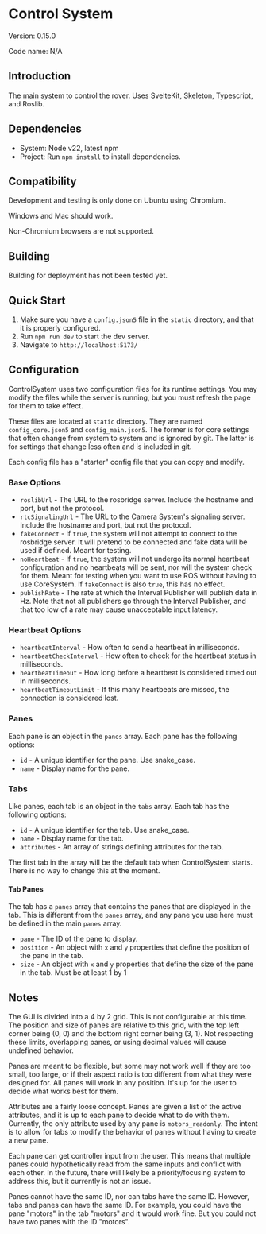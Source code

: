 # Control System

Version: 0.15.0

Code name: N/A

## Introduction

The main system to control the rover. Uses SvelteKit, Skeleton, Typescript, and Roslib.

## Dependencies

- System: Node v22, latest npm
- Project: Run `npm install` to install dependencies.

## Compatibility

Development and testing is only done on Ubuntu using Chromium.

Windows and Mac should work.

Non-Chromium browsers are not supported.

## Building

Building for deployment has not been tested yet.

## Quick Start

1. Make sure you have a `config.json5` file in the `static` directory, and that it is properly configured.
2. Run `npm run dev` to start the dev server.
3. Navigate to `http://localhost:5173/`

## Configuration

ControlSystem uses two configuration files for its runtime settings. You may modify the files while the server is running, but you must refresh the page for them to take effect.

These files are located at `static` directory. They are named `config_core.json5` and `config_main.json5`. The former is for core settings that often change from system to system and is ignored by git. The latter is for settings that change less often and is included in git.

Each config file has a "starter" config file that you can copy and modify.

### Base Options

- `roslibUrl` - The URL to the rosbridge server. Include the hostname and port, but not the protocol.
- `rtcSignalingUrl` - The URL to the Camera System's signaling server. Include the hostname and port, but not the protocol.
- `fakeConnect` - If `true`, the system will not attempt to connect to the rosbridge server. It will pretend to be connected and fake data will be used if defined. Meant for testing.
- `noHeartbeat` - If `true`, the system will not undergo its normal heartbeat configuration and no heartbeats will be sent, nor will the system check for them. Meant for testing when you want to use ROS without having to use CoreSystem. If `fakeConnect` is also `true`, this has no effect.
- `publishRate` - The rate at which the Interval Publisher will publish data in Hz. Note that not all publishers go through the Interval Publisher, and that too low of a rate may cause unacceptable input latency.

### Heartbeat Options

- `heartbeatInterval` - How often to send a heartbeat in milliseconds.
- `heartbeatCheckInterval` - How often to check for the heartbeat status in milliseconds.
- `heartbeatTimeout` - How long before a heartbeat is considered timed out in milliseconds.
- `heartbeatTimeoutLimit` - If this many heartbeats are missed, the connection is considered lost.

### Panes

Each pane is an object in the `panes` array. Each pane has the following options:

- `id` - A unique identifier for the pane. Use snake_case.
- `name` - Display name for the pane.

### Tabs

Like panes, each tab is an object in the `tabs` array. Each tab has the following options:

- `id` - A unique identifier for the tab. Use snake_case.
- `name` - Display name for the tab.
- `attributes` - An array of strings defining attributes for the tab.

The first tab in the array will be the default tab when ControlSystem starts. There is no way to change this at the moment.

#### Tab Panes

The tab has a `panes` array that contains the panes that are displayed in the tab. This is different from the `panes` array, and any pane you use here must be defined in the main `panes` array.

- `pane` - The ID of the pane to display.
- `position` - An object with `x` and `y` properties that define the position of the pane in the tab.
- `size` - An object with `x` and `y` properties that define the size of the pane in the tab. Must be at least 1 by 1

## Notes

The GUI is divided into a 4 by 2 grid. This is not configurable at this time. The position and size of panes are relative to this grid, with the top left corner being (0, 0) and the bottom right corner being (3, 1). Not respecting these limits, overlapping panes, or using decimal values will cause undefined behavior.

Panes are meant to be flexible, but some may not work well if they are too small, too large, or if their aspect ratio is too different from what they were designed for. All panes will work in any position. It's up for the user to decide what works best for them.

Attributes are a fairly loose concept. Panes are given a list of the active attributes, and it is up to each pane to decide what to do with them. Currently, the only attribute used by any pane is `motors_readonly`. The intent is to allow for tabs to modify the behavior of panes without having to create a new pane.

Each pane can get controller input from the user. This means that multiple panes could hypothetically read from the same inputs and conflict with each other. In the future, there will likely be a priority/focusing system to address this, but it currently is not an issue.

Panes cannot have the same ID, nor can tabs have the same ID. However, tabs and panes can have the same ID. For example, you could have the pane "motors" in the tab "motors" and it would work fine. But you could not have two panes with the ID "motors".

